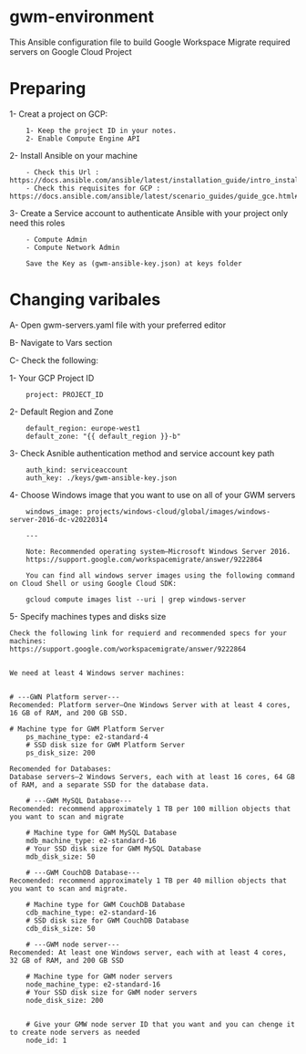 # gwm-environment
This Ansible configuration file to build Google Workspace Migrate required servers on Google Cloud Project

# Preparing

1- Creat a project on GCP:
	
		1- Keep the project ID in your notes.
		2- Enable Compute Engine API
	
2- Install Ansible on your machine

		- Check this Url : https://docs.ansible.com/ansible/latest/installation_guide/intro_installation.html
		- Check this requisites for GCP : https://docs.ansible.com/ansible/latest/scenario_guides/guide_gce.html#requisites
		
3- Create a Service account to authenticate Ansible with your project
	only need this roles 
	
		- Compute Admin
		- Compute Network Admin
		
		Save the Key as (gwm-ansible-key.json) at keys folder

# Changing varibales

A- Open gwm-servers.yaml file with your preferred editor

B- Navigate to Vars section

C- Check the following:

1- Your GCP Project ID 

		project: PROJECT_ID
				
2- Default Region and Zone 
				
        default_region: europe-west1
        default_zone: "{{ default_region }}-b"
		
3- Check Asnible authentication method and service account key path

		auth_kind: serviceaccount
        auth_key: ./keys/gwm-ansible-key.json
		
4- Choose Windows image that you want to use on all of your GWM servers

		windows_image: projects/windows-cloud/global/images/windows-server-2016-dc-v20220314
		
		---
		
		Note: Recommended operating system—Microsoft Windows Server 2016.
		https://support.google.com/workspacemigrate/answer/9222864
		
		You can find all windows server images using the following command on Cloud Shell or using Google Cloud SDK:
		
		gcloud compute images list --uri | grep windows-server
		
5- Specify machines types and disks size
       
	  
	Check the following link for requierd and recommended specs for your machines:
	https://support.google.com/workspacemigrate/answer/9222864
	
	
	We need at least 4 Windows server machines:
	
	
	# ---GWN Platform server---
	Recomended: Platform server—One Windows Server with at least 4 cores, 16 GB of RAM, and 200 GB SSD.
			
	# Machine type for GWM Platform Server
        ps_machine_type: e2-standard-4
        # SSD disk size for GWM Platform Server
        ps_disk_size: 200
        
	Recomended for Databases:
	Database servers—2 Windows Servers, each with at least 16 cores, 64 GB of RAM, and a separate SSD for the database data.
		
        # ---GWM MySQL Database---
	Recomended: recommend approximately 1 TB per 100 million objects that you want to scan and migrate
		
        # Machine type for GWM MySQL Database
        mdb_machine_type: e2-standard-16
        # Your SSD disk size for GWM MySQL Database
        mdb_disk_size: 50

        # ---GWM CouchDB Database---
	Recomended: recommend approximately 1 TB per 40 million objects that you want to scan and migrate.
			
        # Machine type for GWM CouchDB Database
        cdb_machine_type: e2-standard-16
        # SSD disk size for GWM CouchDB Database
        cdb_disk_size: 50

        # ---GWM node server---
	Recomended: At least one Windows server, each with at least 4 cores, 32 GB of RAM, and 200 GB SSD
			
        # Machine type for GWM noder servers
        node_machine_type: e2-standard-16
        # Your SSD disk size for GWM noder servers
        node_disk_size: 200
		
		
        # Give your GMW node server ID that you want and you can chenge it to create node servers as needed
        node_id: 1
		
		
		
